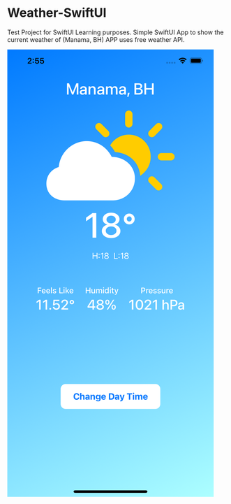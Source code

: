 # Weather-SwiftUI
Test Project for SwiftUI Learning purposes.
Simple SwiftUI App to show the current weather of (Manama, BH)
APP uses free weather API. 

![Screenshot](WeatherAPP.png)
